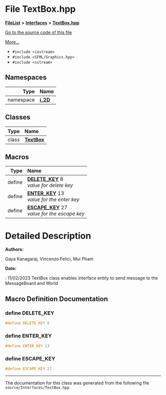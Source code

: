 

# File TextBox.hpp



[**FileList**](files.md) **>** [**Interfaces**](dir_e52260c07c5ca641bf485ae92612dd08.md) **>** [**TextBox.hpp**](_text_box_8hpp.md)

[Go to the source code of this file](_text_box_8hpp_source.md)

[More...](#detailed-description)

* `#include <iostream>`
* `#include <SFML/Graphics.hpp>`
* `#include <sstream>`













## Namespaces

| Type | Name |
| ---: | :--- |
| namespace | [**i\_2D**](namespacei__2_d.md) <br> |


## Classes

| Type | Name |
| ---: | :--- |
| class | [**TextBox**](classi__2_d_1_1_text_box.md) <br> |

















































## Macros

| Type | Name |
| ---: | :--- |
| define  | [**DELETE\_KEY**](_text_box_8hpp.md#define-delete_key)  8<br>_value for delete key_  |
| define  | [**ENTER\_KEY**](_text_box_8hpp.md#define-enter_key)  13<br>_value for the enter key_  |
| define  | [**ESCAPE\_KEY**](_text_box_8hpp.md#define-escape_key)  27<br>_value for the escape key_  |

# Detailed Description




**Authors:**

Gaya Kanagaraj, Vincenzo Felici, Mui Pham 




**Date:**

: 11/02/2023 TextBox class enables interface entity to send message to the MessageBoard and World 





    
## Macro Definition Documentation





### define DELETE\_KEY 

```C++
#define DELETE_KEY 8
```






### define ENTER\_KEY 

```C++
#define ENTER_KEY 13
```






### define ESCAPE\_KEY 

```C++
#define ESCAPE_KEY 27
```




------------------------------
The documentation for this class was generated from the following file `source/Interfaces/TextBox.hpp`

